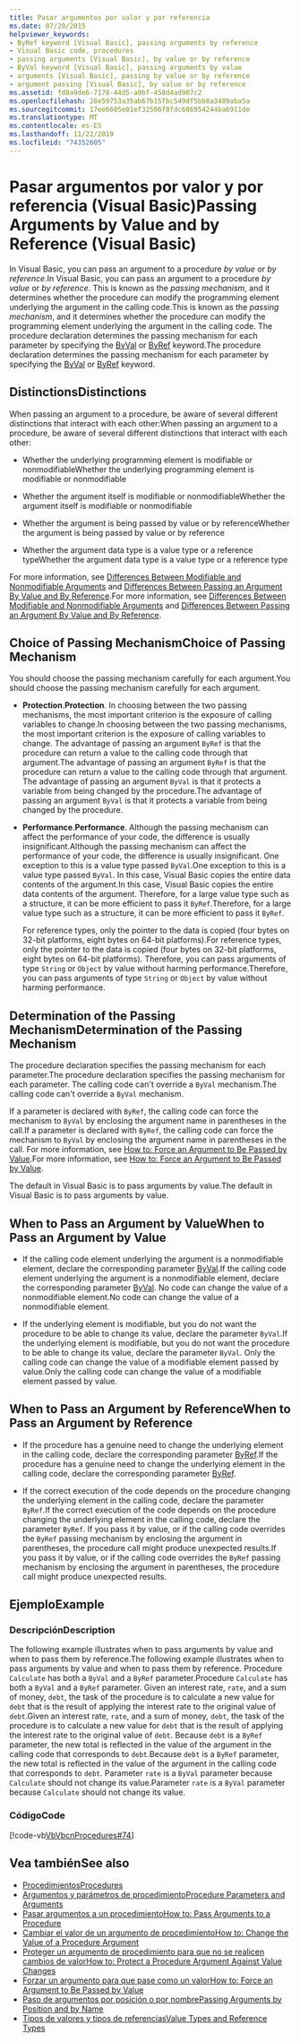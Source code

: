 ```yaml
---
title: Pasar argumentos por valor y por referencia
ms.date: 07/20/2015
helpviewer_keywords:
- ByRef keyword [Visual Basic], passing arguments by reference
- Visual Basic code, procedures
- passing arguments [Visual Basic], by value or by reference
- ByVal keyword [Visual Basic], passing arguments by value
- arguments [Visual Basic], passing by value or by reference
- argument passing [Visual Basic], by value or by reference
ms.assetid: fd8a9de6-7178-44d5-a9bf-458d4ad907c2
ms.openlocfilehash: 28e59753a35ab67b15fbc549df5bb8a3489aba5a
ms.sourcegitcommit: 17ee6605e01ef32506f8fdc686954244ba6911de
ms.translationtype: MT
ms.contentlocale: es-ES
ms.lasthandoff: 11/22/2019
ms.locfileid: "74352605"
---
```

# <a name="passing-arguments-by-value-and-by-reference-visual-basic"></a><span data-ttu-id="d2606-102">Pasar argumentos por valor y por referencia (Visual Basic)</span><span class="sxs-lookup"><span data-stu-id="d2606-102">Passing Arguments by Value and by Reference (Visual Basic)</span></span>
<span data-ttu-id="d2606-103">In Visual Basic, you can pass an argument to a procedure *by value* or *by reference*.</span><span class="sxs-lookup"><span data-stu-id="d2606-103">In Visual Basic, you can pass an argument to a procedure *by value* or *by reference*.</span></span> <span data-ttu-id="d2606-104">This is known as the *passing mechanism*, and it determines whether the procedure can modify the programming element underlying the argument in the calling code.</span><span class="sxs-lookup"><span data-stu-id="d2606-104">This is known as the *passing mechanism*, and it determines whether the procedure can modify the programming element underlying the argument in the calling code.</span></span> <span data-ttu-id="d2606-105">The procedure declaration determines the passing mechanism for each parameter by specifying the [ByVal](../../../../visual-basic/language-reference/modifiers/byval.md) or [ByRef](../../../../visual-basic/language-reference/modifiers/byref.md) keyword.</span><span class="sxs-lookup"><span data-stu-id="d2606-105">The procedure declaration determines the passing mechanism for each parameter by specifying the [ByVal](../../../../visual-basic/language-reference/modifiers/byval.md) or [ByRef](../../../../visual-basic/language-reference/modifiers/byref.md) keyword.</span></span>  
  
## <a name="distinctions"></a><span data-ttu-id="d2606-106">Distinctions</span><span class="sxs-lookup"><span data-stu-id="d2606-106">Distinctions</span></span>  
 <span data-ttu-id="d2606-107">When passing an argument to a procedure, be aware of several different distinctions that interact with each other:</span><span class="sxs-lookup"><span data-stu-id="d2606-107">When passing an argument to a procedure, be aware of several different distinctions that interact with each other:</span></span>  
  
- <span data-ttu-id="d2606-108">Whether the underlying programming element is modifiable or nonmodifiable</span><span class="sxs-lookup"><span data-stu-id="d2606-108">Whether the underlying programming element is modifiable or nonmodifiable</span></span>  
  
- <span data-ttu-id="d2606-109">Whether the argument itself is modifiable or nonmodifiable</span><span class="sxs-lookup"><span data-stu-id="d2606-109">Whether the argument itself is modifiable or nonmodifiable</span></span>  
  
- <span data-ttu-id="d2606-110">Whether the argument is being passed by value or by reference</span><span class="sxs-lookup"><span data-stu-id="d2606-110">Whether the argument is being passed by value or by reference</span></span>  
  
- <span data-ttu-id="d2606-111">Whether the argument data type is a value type or a reference type</span><span class="sxs-lookup"><span data-stu-id="d2606-111">Whether the argument data type is a value type or a reference type</span></span>  
  
 <span data-ttu-id="d2606-112">For more information, see [Differences Between Modifiable and Nonmodifiable Arguments](./differences-between-modifiable-and-nonmodifiable-arguments.md) and [Differences Between Passing an Argument By Value and By Reference](./differences-between-passing-an-argument-by-value-and-by-reference.md).</span><span class="sxs-lookup"><span data-stu-id="d2606-112">For more information, see [Differences Between Modifiable and Nonmodifiable Arguments](./differences-between-modifiable-and-nonmodifiable-arguments.md) and [Differences Between Passing an Argument By Value and By Reference](./differences-between-passing-an-argument-by-value-and-by-reference.md).</span></span>  
  
## <a name="choice-of-passing-mechanism"></a><span data-ttu-id="d2606-113">Choice of Passing Mechanism</span><span class="sxs-lookup"><span data-stu-id="d2606-113">Choice of Passing Mechanism</span></span>  
 <span data-ttu-id="d2606-114">You should choose the passing mechanism carefully for each argument.</span><span class="sxs-lookup"><span data-stu-id="d2606-114">You should choose the passing mechanism carefully for each argument.</span></span>  
  
- <span data-ttu-id="d2606-115">**Protection**.</span><span class="sxs-lookup"><span data-stu-id="d2606-115">**Protection**.</span></span> <span data-ttu-id="d2606-116">In choosing between the two passing mechanisms, the most important criterion is the exposure of calling variables to change.</span><span class="sxs-lookup"><span data-stu-id="d2606-116">In choosing between the two passing mechanisms, the most important criterion is the exposure of calling variables to change.</span></span> <span data-ttu-id="d2606-117">The advantage of passing an argument `ByRef` is that the procedure can return a value to the calling code through that argument.</span><span class="sxs-lookup"><span data-stu-id="d2606-117">The advantage of passing an argument `ByRef` is that the procedure can return a value to the calling code through that argument.</span></span> <span data-ttu-id="d2606-118">The advantage of passing an argument `ByVal` is that it protects a variable from being changed by the procedure.</span><span class="sxs-lookup"><span data-stu-id="d2606-118">The advantage of passing an argument `ByVal` is that it protects a variable from being changed by the procedure.</span></span>  
  
- <span data-ttu-id="d2606-119">**Performance**.</span><span class="sxs-lookup"><span data-stu-id="d2606-119">**Performance**.</span></span> <span data-ttu-id="d2606-120">Although the passing mechanism can affect the performance of your code, the difference is usually insignificant.</span><span class="sxs-lookup"><span data-stu-id="d2606-120">Although the passing mechanism can affect the performance of your code, the difference is usually insignificant.</span></span> <span data-ttu-id="d2606-121">One exception to this is a value type passed `ByVal`.</span><span class="sxs-lookup"><span data-stu-id="d2606-121">One exception to this is a value type passed `ByVal`.</span></span> <span data-ttu-id="d2606-122">In this case, Visual Basic copies the entire data contents of the argument.</span><span class="sxs-lookup"><span data-stu-id="d2606-122">In this case, Visual Basic copies the entire data contents of the argument.</span></span> <span data-ttu-id="d2606-123">Therefore, for a large value type such as a structure, it can be more efficient to pass it `ByRef`.</span><span class="sxs-lookup"><span data-stu-id="d2606-123">Therefore, for a large value type such as a structure, it can be more efficient to pass it `ByRef`.</span></span>  
  
     <span data-ttu-id="d2606-124">For reference types, only the pointer to the data is copied (four bytes on 32-bit platforms, eight bytes on 64-bit platforms).</span><span class="sxs-lookup"><span data-stu-id="d2606-124">For reference types, only the pointer to the data is copied (four bytes on 32-bit platforms, eight bytes on 64-bit platforms).</span></span> <span data-ttu-id="d2606-125">Therefore, you can pass arguments of type `String` or `Object` by value without harming performance.</span><span class="sxs-lookup"><span data-stu-id="d2606-125">Therefore, you can pass arguments of type `String` or `Object` by value without harming performance.</span></span>  
  
## <a name="determination-of-the-passing-mechanism"></a><span data-ttu-id="d2606-126">Determination of the Passing Mechanism</span><span class="sxs-lookup"><span data-stu-id="d2606-126">Determination of the Passing Mechanism</span></span>  
 <span data-ttu-id="d2606-127">The procedure declaration specifies the passing mechanism for each parameter.</span><span class="sxs-lookup"><span data-stu-id="d2606-127">The procedure declaration specifies the passing mechanism for each parameter.</span></span> <span data-ttu-id="d2606-128">The calling code can't override a `ByVal` mechanism.</span><span class="sxs-lookup"><span data-stu-id="d2606-128">The calling code can't override a `ByVal` mechanism.</span></span>  
  
 <span data-ttu-id="d2606-129">If a parameter is declared with `ByRef`, the calling code can force the mechanism to `ByVal` by enclosing the argument name in parentheses in the call.</span><span class="sxs-lookup"><span data-stu-id="d2606-129">If a parameter is declared with `ByRef`, the calling code can force the mechanism to `ByVal` by enclosing the argument name in parentheses in the call.</span></span> <span data-ttu-id="d2606-130">For more information, see [How to: Force an Argument to Be Passed by Value](./how-to-force-an-argument-to-be-passed-by-value.md).</span><span class="sxs-lookup"><span data-stu-id="d2606-130">For more information, see [How to: Force an Argument to Be Passed by Value](./how-to-force-an-argument-to-be-passed-by-value.md).</span></span>  
  
 <span data-ttu-id="d2606-131">The default in Visual Basic is to pass arguments by value.</span><span class="sxs-lookup"><span data-stu-id="d2606-131">The default in Visual Basic is to pass arguments by value.</span></span>  
  
## <a name="when-to-pass-an-argument-by-value"></a><span data-ttu-id="d2606-132">When to Pass an Argument by Value</span><span class="sxs-lookup"><span data-stu-id="d2606-132">When to Pass an Argument by Value</span></span>  
  
- <span data-ttu-id="d2606-133">If the calling code element underlying the argument is a nonmodifiable element, declare the corresponding parameter [ByVal](../../../../visual-basic/language-reference/modifiers/byval.md).</span><span class="sxs-lookup"><span data-stu-id="d2606-133">If the calling code element underlying the argument is a nonmodifiable element, declare the corresponding parameter [ByVal](../../../../visual-basic/language-reference/modifiers/byval.md).</span></span> <span data-ttu-id="d2606-134">No code can change the value of a nonmodifiable element.</span><span class="sxs-lookup"><span data-stu-id="d2606-134">No code can change the value of a nonmodifiable element.</span></span>  
  
- <span data-ttu-id="d2606-135">If the underlying element is modifiable, but you do not want the procedure to be able to change its value, declare the parameter `ByVal`.</span><span class="sxs-lookup"><span data-stu-id="d2606-135">If the underlying element is modifiable, but you do not want the procedure to be able to change its value, declare the parameter `ByVal`.</span></span> <span data-ttu-id="d2606-136">Only the calling code can change the value of a modifiable element passed by value.</span><span class="sxs-lookup"><span data-stu-id="d2606-136">Only the calling code can change the value of a modifiable element passed by value.</span></span>  
  
## <a name="when-to-pass-an-argument-by-reference"></a><span data-ttu-id="d2606-137">When to Pass an Argument by Reference</span><span class="sxs-lookup"><span data-stu-id="d2606-137">When to Pass an Argument by Reference</span></span>  
  
- <span data-ttu-id="d2606-138">If the procedure has a genuine need to change the underlying element in the calling code, declare the corresponding parameter [ByRef](../../../../visual-basic/language-reference/modifiers/byref.md).</span><span class="sxs-lookup"><span data-stu-id="d2606-138">If the procedure has a genuine need to change the underlying element in the calling code, declare the corresponding parameter [ByRef](../../../../visual-basic/language-reference/modifiers/byref.md).</span></span>  
  
- <span data-ttu-id="d2606-139">If the correct execution of the code depends on the procedure changing the underlying element in the calling code, declare the parameter `ByRef`.</span><span class="sxs-lookup"><span data-stu-id="d2606-139">If the correct execution of the code depends on the procedure changing the underlying element in the calling code, declare the parameter `ByRef`.</span></span> <span data-ttu-id="d2606-140">If you pass it by value, or if the calling code overrides the `ByRef` passing mechanism by enclosing the argument in parentheses, the procedure call might produce unexpected results.</span><span class="sxs-lookup"><span data-stu-id="d2606-140">If you pass it by value, or if the calling code overrides the `ByRef` passing mechanism by enclosing the argument in parentheses, the procedure call might produce unexpected results.</span></span>  
  
## <a name="example"></a><span data-ttu-id="d2606-141">Ejemplo</span><span class="sxs-lookup"><span data-stu-id="d2606-141">Example</span></span>  
  
### <a name="description"></a><span data-ttu-id="d2606-142">Descripción</span><span class="sxs-lookup"><span data-stu-id="d2606-142">Description</span></span>  
 <span data-ttu-id="d2606-143">The following example illustrates when to pass arguments by value and when to pass them by reference.</span><span class="sxs-lookup"><span data-stu-id="d2606-143">The following example illustrates when to pass arguments by value and when to pass them by reference.</span></span> <span data-ttu-id="d2606-144">Procedure `Calculate` has both a `ByVal` and a `ByRef` parameter.</span><span class="sxs-lookup"><span data-stu-id="d2606-144">Procedure `Calculate` has both a `ByVal` and a `ByRef` parameter.</span></span> <span data-ttu-id="d2606-145">Given an interest rate, `rate`, and a sum of money, `debt`, the task of the procedure is to calculate a new value for `debt` that is the result of applying the interest rate to the original value of `debt`.</span><span class="sxs-lookup"><span data-stu-id="d2606-145">Given an interest rate, `rate`, and a sum of money, `debt`, the task of the procedure is to calculate a new value for `debt` that is the result of applying the interest rate to the original value of `debt`.</span></span> <span data-ttu-id="d2606-146">Because `debt` is a `ByRef` parameter, the new total is reflected in the value of the argument in the calling code that corresponds to `debt`.</span><span class="sxs-lookup"><span data-stu-id="d2606-146">Because `debt` is a `ByRef` parameter, the new total is reflected in the value of the argument in the calling code that corresponds to `debt`.</span></span> <span data-ttu-id="d2606-147">Parameter `rate` is a `ByVal` parameter because `Calculate` should not change its value.</span><span class="sxs-lookup"><span data-stu-id="d2606-147">Parameter `rate` is a `ByVal` parameter because `Calculate` should not change its value.</span></span>  
  
### <a name="code"></a><span data-ttu-id="d2606-148">Código</span><span class="sxs-lookup"><span data-stu-id="d2606-148">Code</span></span>  
 [!code-vb[VbVbcnProcedures#74](~/samples/snippets/visualbasic/VS_Snippets_VBCSharp/VbVbcnProcedures/VB/Class2.vb#74)]  
  
## <a name="see-also"></a><span data-ttu-id="d2606-149">Vea también</span><span class="sxs-lookup"><span data-stu-id="d2606-149">See also</span></span>

- [<span data-ttu-id="d2606-150">Procedimientos</span><span class="sxs-lookup"><span data-stu-id="d2606-150">Procedures</span></span>](./index.md)
- [<span data-ttu-id="d2606-151">Argumentos y parámetros de procedimiento</span><span class="sxs-lookup"><span data-stu-id="d2606-151">Procedure Parameters and Arguments</span></span>](./procedure-parameters-and-arguments.md)
- [<span data-ttu-id="d2606-152">Pasar argumentos a un procedimiento</span><span class="sxs-lookup"><span data-stu-id="d2606-152">How to: Pass Arguments to a Procedure</span></span>](./how-to-pass-arguments-to-a-procedure.md)
- [<span data-ttu-id="d2606-153">Cambiar el valor de un argumento de procedimiento</span><span class="sxs-lookup"><span data-stu-id="d2606-153">How to: Change the Value of a Procedure Argument</span></span>](./how-to-change-the-value-of-a-procedure-argument.md)
- [<span data-ttu-id="d2606-154">Proteger un argumento de procedimiento para que no se realicen cambios de valor</span><span class="sxs-lookup"><span data-stu-id="d2606-154">How to: Protect a Procedure Argument Against Value Changes</span></span>](./how-to-protect-a-procedure-argument-against-value-changes.md)
- [<span data-ttu-id="d2606-155">Forzar un argumento para que pase como un valor</span><span class="sxs-lookup"><span data-stu-id="d2606-155">How to: Force an Argument to Be Passed by Value</span></span>](./how-to-force-an-argument-to-be-passed-by-value.md)
- [<span data-ttu-id="d2606-156">Paso de argumentos por posición o por nombre</span><span class="sxs-lookup"><span data-stu-id="d2606-156">Passing Arguments by Position and by Name</span></span>](./passing-arguments-by-position-and-by-name.md)
- [<span data-ttu-id="d2606-157">Tipos de valores y tipos de referencias</span><span class="sxs-lookup"><span data-stu-id="d2606-157">Value Types and Reference Types</span></span>](../../../../visual-basic/programming-guide/language-features/data-types/value-types-and-reference-types.md)
